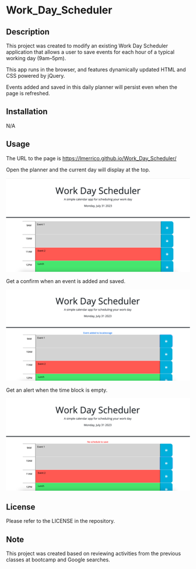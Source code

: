 # Work_Day_Scheduler

## Description

This project was created to modify an existing Work Day Scheduler application that allows a user to save events for each hour of a typical working day (9am–5pm). 

This app runs in the browser, and features dynamically updated HTML and CSS powered by jQuery.

Events added and saved in this daily planner will persist even when the page is refreshed.

## Installation

N/A

## Usage

The URL to the page is https://lmerrico.github.io/Work_Day_Scheduler/

Open the planner and the current day will display at the top.

![Alt text](assets/images/Mock-up.png)

Get a confirm when an event is added and saved.

![Alt text](<assets/images/Confirm event added.png>)

Get an alert when the time block is empty.

![Alt text](<assets/images/Alert no schedule to save.png>)

## License

Please refer to the LICENSE in the repository.

## Note

This project was created based on reviewing activities from the previous classes at bootcamp and Google searches.
